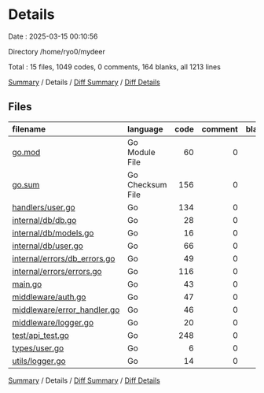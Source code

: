 # Details

Date : 2025-03-15 00:10:56

Directory /home/ryo0/mydeer

Total : 15 files,  1049 codes, 0 comments, 164 blanks, all 1213 lines

[Summary](results.md) / Details / [Diff Summary](diff.md) / [Diff Details](diff-details.md)

## Files
| filename | language | code | comment | blank | total |
| :--- | :--- | ---: | ---: | ---: | ---: |
| [go.mod](/go.mod) | Go Module File | 60 | 0 | 5 | 65 |
| [go.sum](/go.sum) | Go Checksum File | 156 | 0 | 1 | 157 |
| [handlers/user.go](/handlers/user.go) | Go | 134 | 0 | 21 | 155 |
| [internal/db/db.go](/internal/db/db.go) | Go | 28 | 0 | 8 | 36 |
| [internal/db/models.go](/internal/db/models.go) | Go | 16 | 0 | 5 | 21 |
| [internal/db/user.go](/internal/db/user.go) | Go | 66 | 0 | 13 | 79 |
| [internal/errors/db\_errors.go](/internal/errors/db_errors.go) | Go | 49 | 0 | 10 | 59 |
| [internal/errors/errors.go](/internal/errors/errors.go) | Go | 116 | 0 | 21 | 137 |
| [main.go](/main.go) | Go | 43 | 0 | 10 | 53 |
| [middleware/auth.go](/middleware/auth.go) | Go | 47 | 0 | 9 | 56 |
| [middleware/error\_handler.go](/middleware/error_handler.go) | Go | 46 | 0 | 9 | 55 |
| [middleware/logger.go](/middleware/logger.go) | Go | 20 | 0 | 4 | 24 |
| [test/api\_test.go](/test/api_test.go) | Go | 248 | 0 | 42 | 290 |
| [types/user.go](/types/user.go) | Go | 6 | 0 | 2 | 8 |
| [utils/logger.go](/utils/logger.go) | Go | 14 | 0 | 4 | 18 |

[Summary](results.md) / Details / [Diff Summary](diff.md) / [Diff Details](diff-details.md)